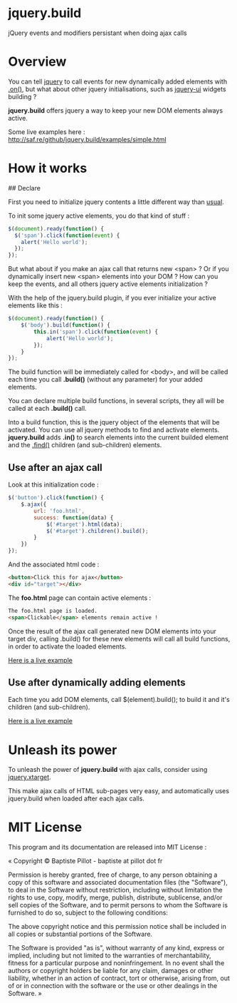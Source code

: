 jquery.build
============
jQuery events and modifiers persistant when doing ajax calls

# Overview

You can tell [jquery](http://jquery.com) to call events for new dynamically added elements with [.on()](http://api.jquery.com/on),
but what about other jquery initialisations, such as [jquery-ui](http://jqueryui.com) widgets building ?

**jquery.build** offers jquery a way to keep your new DOM elements always active.

Some live examples here :
http://saf.re/github/jquery.build/examples/simple.html

# How it works

## Declare

First you need to initialize jquery contents a little different way than [usual](http://learn.jquery.com/about-jquery/how-jquery-works).

To init some jquery active elements, you do that kind of stuff :

```javascript
$(document).ready(function() {
  $('span').click(function(event) {
    alert('Hello world');
  });
});
```

But what about if you make an ajax call that returns new &lt;span&gt; ? Or if you dynamically insert new &lt;span&gt; elements into your DOM ?
How can you keep the events, and all others jquery active elements initialization ?

With the help of the jquery.build plugin, if you ever initialize your active elements like this :

```javascript
$(document).ready(function() {
	$('body').build(function() {
		this.in('span').click(function(event) {
			alert('Hello world');
		});
	}
});
```

The build function will be immediately called for &lt;body&gt;, and will be called each time you call **.build()** (without any parameter) for your added elements.

You can declare multiple build functions, in several scripts, they all will be called at each **.build()** call.

Into a build function, this is the jquery object of the elements that will be activated. You can use all jquery methods to find and activate elements.
**jquery.build** adds **.in()** to search elements into the current builded element and the [.find()](http://jquery.com/find) children (and sub-children) elements.

## Use after an ajax call

Look at this initialization code :

```javascript
$('button').click(function() {
	$.ajax({
		url: 'foo.html',
		success: function(data) {
			$('#target').html(data);
			$('#target').children().build();
		}
	})
});
```

And the associated html code :

```html
<button>Click this for ajax</button>
<div id="target"></div>
```

The **foo.html** page can contain active elements :

```html
The foo.html page is loaded.
<span>Clickable</span> elements remain active !
```

Once the result of the ajax call generated new DOM elements into your target div, calling .build() for these new elements will call all build functions, in order to activate the loaded elements.

[Here is a live example](http://saf.re/github/jquery.build/examples/ajax.html)

## Use after dynamically adding elements

Each time you add DOM elements, call $(element).build(); to build it and it's children (and sub-children).

[Here is a live example](http://saf.re/github/jquery.build/examples/simple.html)

# Unleash its power

To unleash the power of **jquery.build** with ajax calls, consider using [jquery.xtarget](https://github.com/bapplistudio/jquery.xtarget).

This make ajax calls of HTML sub-pages very easy, and automatically uses jquery.build when loaded after each ajax calls.

# MIT License

This program and its documentation are released into MIT License :

« Copyright © Baptiste Pillot - baptiste at pillot dot fr

Permission is hereby granted, free of charge, to any person obtaining a copy of this software and associated documentation files (the "Software"), to deal in the Software without restriction, including without limitation the rights to use, copy, modify, merge, publish, distribute, sublicense, and/or sell copies of the Software, and to permit persons to whom the Software is furnished to do so, subject to the following conditions:

The above copyright notice and this permission notice shall be included in all copies or substantial portions of the Software.

The Software is provided "as is", without warranty of any kind, express or implied, including but not limited to the warranties of merchantability, fitness for a particular purpose and noninfringement. In no event shall the authors or copyright holders be liable for any claim, damages or other liability, whether in an action of contract, tort or otherwise, arising from, out of or in connection with the software or the use or other dealings in the Software. »
